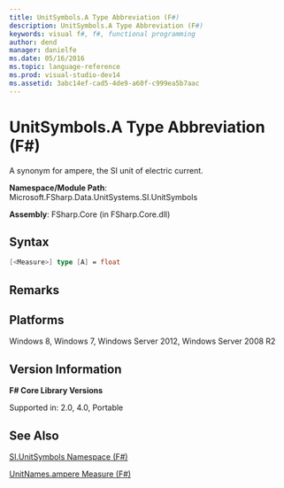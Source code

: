 ```yaml
---
title: UnitSymbols.A Type Abbreviation (F#)
description: UnitSymbols.A Type Abbreviation (F#)
keywords: visual f#, f#, functional programming
author: dend
manager: danielfe
ms.date: 05/16/2016
ms.topic: language-reference
ms.prod: visual-studio-dev14
ms.assetid: 3abc14ef-cad5-4de9-a60f-c999ea5b7aac 
---
```


# UnitSymbols.A Type Abbreviation (F#)

A synonym for ampere, the SI unit of electric current.

**Namespace/Module Path**: Microsoft.FSharp.Data.UnitSystems.SI.UnitSymbols

**Assembly**: FSharp.Core (in FSharp.Core.dll)


## Syntax

```fsharp
[<Measure>] type [A] = float
```

## Remarks

## Platforms
Windows 8, Windows 7, Windows Server 2012, Windows Server 2008 R2


## Version Information
**F# Core Library Versions**

Supported in: 2.0, 4.0, Portable




## See Also
[SI.UnitSymbols Namespace &#40;F&#35;&#41;](SI.UnitSymbols-Namespace-%5BFSharp%5D.md)

[UnitNames.ampere Measure &#40;F&#35;&#41;](UnitNames.ampere-Measure-%5BFSharp%5D.md)

